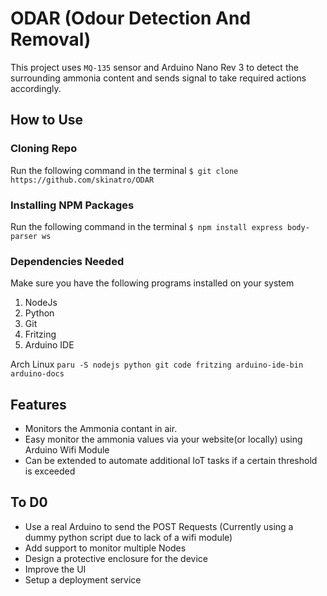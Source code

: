 # ODAR (Odour Detection And Removal)

This project uses `MQ-135` sensor and Arduino Nano Rev 3 to detect the surrounding ammonia content and sends signal to take required actions accordingly.

## How to Use
### Cloning Repo 
Run the following command in the terminal
`$ git clone https://github.com/skinatro/ODAR`

### Installing NPM Packages
Run the following command in the terminal
`$ npm install express body-parser ws`

### Dependencies Needed
Make sure you have the following programs installed on your system 
1. NodeJs
2. Python
3. Git
4. Fritzing
5. Arduino IDE

Arch Linux
`paru -S nodejs python git code fritzing arduino-ide-bin arduino-docs`

## Features

- Monitors the Ammonia contant in air.
- Easy monitor the ammonia values via your website(or locally) using Arduino Wifi Module
- Can be extended to automate additional IoT tasks if a certain threshold is exceeded

## To D0 

- Use a real Arduino to send the POST Requests (Currently using a dummy python script due to lack of a wifi module)
- Add support to monitor multiple Nodes 
- Design a protective enclosure for the device
- Improve the UI
- Setup a deployment service
